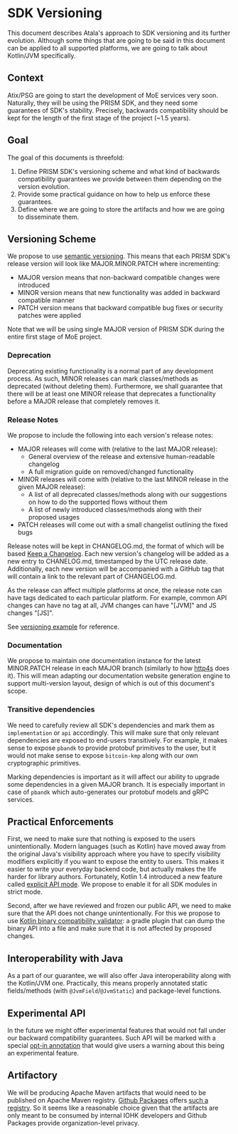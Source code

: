 # SDK Versioning
This document describes Atala's approach to SDK versioning and its further evolution. Although some things that are going to be said in this document can be applied to all supported platforms, we are going to talk about Kotlin/JVM specifically.

## Context
Atix/PSG are going to start the development of MoE services very soon. Naturally, they will be using the PRISM SDK, and they need some guarantees of SDK's stability. Precisely, backwards compatibility should be kept for the length of the first stage of the project (~1.5 years).

## Goal
The goal of this documents is threefold:
1. Define PRISM SDK's versioning scheme and what kind of backwards compatibility guarantees we provide between them depending on the version evolution.
2. Provide some practical guidance on how to help us enforce these guarantees.
3. Define where we are going to store the artifacts and how we are going to disseminate them.

## Versioning Scheme
We propose to use [semantic versioning](https://semver.org/). This means that each PRISM SDK's release version will look like MAJOR.MINOR.PATCH where incrementing:
- MAJOR version means that non-backward compatible changes were introduced
- MINOR version means that new functionality was added in backward compatible manner
- PATCH version means that backward compatible bug fixes or security patches were applied

Note that we will be using single MAJOR version of PRISM SDK during the entire first stage of MoE project.

### Deprecation
Deprecating existing functionality is a normal part of any development process. As such, MINOR releases can mark classes/methods as deprecated (without deleting them). Furthermore, we shall guarantee that there will be at least one MINOR release that deprecates a functionality before a MAJOR release that completely removes it.

### Release Notes
We propose to include the following into each version's release notes:
- MAJOR releases will come with (relative to the last MAJOR release):
    - General overview of the release and extensive human-readable changelog
    - A full migration guide on removed/changed functionality
- MINOR releases will come with (relative to the last MINOR release in the given MAJOR release):
    - A list of all deprecated classes/methods along with our suggestions on how to do the supported flows without them
    - A list of newly introduced classes/methods along with their proposed usages
- PATCH releases will come out with a small changelist outlining the fixed bugs

Release notes will be kept in CHANGELOG.md, the format of which will be based [Keep a Changelog](https://keepachangelog.com/en/1.0.0/). Each new version's changelog will be added as a new entry to CHANELOG.md, timestamped by the UTC release date. Additionally, each new version will be accompanied with a GitHub tag that will contain a link to the relevant part of CHANGELOG.md.

As the release can affect multiple platforms at once, the release note can have tags dedicated to each particular platform. For example, common API changes can have no tag at all, JVM changes can have "[JVM]" and JS changes "[JS]".

See [versioning example](versioning-example.md) for reference.

### Documentation
We propose to maintain one documentation instance for the latest MINOR.PATCH release in each MAJOR branch (similarly to how [http4s](https://http4s.org/) does it). This will mean adapting our documentation website generation engine to support multi-version layout, design of which is out of this document's scope.

### Transitive dependencies
We need to carefully review all SDK's dependencies and mark them as `implementation` or `api` accordingly. This will make sure that only relevant dependencies are exposed to end-users transitively. For example, it makes sense to expose `pbandk` to provide protobuf primitives to the user, but it would not make sense to expose `bitcoin-kmp` along with our own cryptographic primitives.

Marking dependencies is important as it will affect our ability to upgrade some dependencies in a given MAJOR branch. It is especially important in case of `pbandk` which auto-generates our protobuf models and gRPC services.

## Practical Enforcements
First, we need to make sure that nothing is exposed to the users unintentionally. Modern languages (such as Kotlin) have moved away from the original Java's visibility approach where you have to specify visibility modifiers explicitly if you want to expose the entity to users. This makes it easier to write your everyday backend code, but actually makes the life harder for library authors. Fortunately, Kotlin 1.4 introduced a new feature called [explicit API mode](https://kotlinlang.org/docs/whatsnew14.html#explicit-api-mode-for-library-authors). We propose to enable it for all SDK modules in strict mode.

Second, after we have reviewed and frozen our public API, we need to make sure that the API does not change unintentionally. For this we propose to use [Kotlin binary compatibility validator](https://github.com/Kotlin/binary-compatibility-validator): a gradle plugin that can dump the binary API into a file and make sure that it is not affected by proposed changes.

## Interoperability with Java
As a part of our guarantee, we will also offer Java interoperability along with the Kotlin/JVM one. Practically, this means properly annotated static fields/methods (with `@JvmField`/`@JvmStatic`) and package-level functions.

## Experimental API
In the future we might offer experimental features that would not fall under our backward compatibility guarantees. Such API will be marked with a special [opt-in annotation](https://kotlinlang.org/docs/opt-in-requirements.html) that would give users a warning about this being an experimental feature.

## Artifactory
We will be producing Apache Maven artifacts that would need to be published on Apache Maven registry. [Github Packages](https://github.com/features/packages) offers [such a registry](https://docs.github.com/en/packages/working-with-a-github-packages-registry/working-with-the-apache-maven-registry). So it seems like a reasonable choice given that the artifacts are only meant to be consumed by internal IOHK developers and Github Packages provide organization-level privacy.
